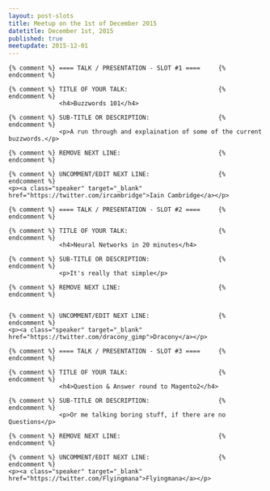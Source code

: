 ```yaml
---
layout: post-slots
title: Meetup on the 1st of December 2015
datetitle: December 1st, 2015
published: true
meetupdate: 2015-12-01
---
```


<div class="slot span4"><div class="icon-awesome"><i class="icon-comment-alt"></i></div>

    {% comment %} ==== TALK / PRESENTATION - SLOT #1 ====     {% endcomment %}

    {% comment %} TITLE OF YOUR TALK:                         {% endcomment %}
                  <h4>Buzzwords 101</h4>

    {% comment %} SUB-TITLE OR DESCRIPTION:                   {% endcomment %}
                  <p>A run through and explaination of some of the current buzzwords.</p>

    {% comment %} REMOVE NEXT LINE:                           {% endcomment %}

    {% comment %} UNCOMMENT/EDIT NEXT LINE:                   {% endcomment %}
    <p><a class="speaker" target="_blank" href="https://twitter.com/ircambridge">Iain Cambridge</a></p>

</div>

<div class="slot span4"><div class="icon-awesome"><i class="icon-comment-alt"></i></div>

    {% comment %} ==== TALK / PRESENTATION - SLOT #2 ====     {% endcomment %}

    {% comment %} TITLE OF YOUR TALK:                         {% endcomment %}
                  <h4>Neural Networks in 20 minutes</h4>

    {% comment %} SUB-TITLE OR DESCRIPTION:                   {% endcomment %}
                  <p>It's really that simple</p>

    {% comment %} REMOVE NEXT LINE:                           {% endcomment %}
                  

    {% comment %} UNCOMMENT/EDIT NEXT LINE:                   {% endcomment %}
    <p><a class="speaker" target="_blank" href="https://twitter.com/dracony_gimp">Dracony</a></p>

</div>

<div class="slot span4"><div class="icon-awesome"><i class="icon-comment-alt"></i></div>

    {% comment %} ==== TALK / PRESENTATION - SLOT #3 ====     {% endcomment %}

    {% comment %} TITLE OF YOUR TALK:                         {% endcomment %}
                  <h4>Question & Answer round to Magento2</h4>

    {% comment %} SUB-TITLE OR DESCRIPTION:                   {% endcomment %}
                  <p>Or me talking boring stuff, if there are no Questions</p>

    {% comment %} REMOVE NEXT LINE:                           {% endcomment %}

    {% comment %} UNCOMMENT/EDIT NEXT LINE:                   {% endcomment %}
    <p><a class="speaker" target="_blank" href="https://twitter.com/Flyingmana">Flyingmana</a></p>

</div>
